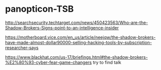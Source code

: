 # panopticon-TSB

http://searchsecurity.techtarget.com/news/450423563/Who-are-the-Shadow-Brokers-Signs-point-to-an-intelligence-insider

https://motherboard.vice.com/en_us/article/neejqw/the-shadow-brokers-have-made-almost-dollar90000-selling-hacking-tools-by-subscription-researcher-says

https://www.blackhat.com/us-17/briefings.html#the-shadow-brokers-%E2%80%93-cyber-fear-game-changers
try to find talk
